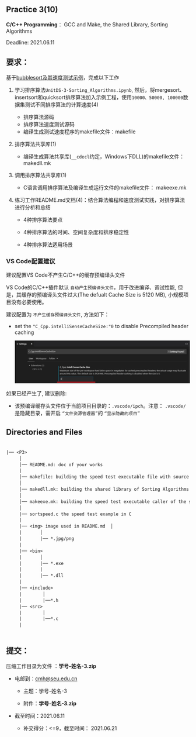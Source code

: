 
## Practice 3(10)

**C/C++ Programming**： GCC and Make, the Shared Library, Sorting Algorithms

Deadline: 2021.06.11

## 要求：

基于[bubblesort及其速度测试示例](./demo_p3/)，完成以下工作

1. 学习排序算法`UnitDS-3-Sorting_Algorithms.ipynb`, 然后，将mergesort、insertsort和quicksort排序算法加入示例工程，使用`10000、50000, 100000`数据集测试不同排序算法的计算速度(4)
 
   * 排序算法源码
   * 排序算法速度测试源码
   * 编译生成测试速度程序的makefile文件：makefile
  
3. 排序算法共享库(1)

   * 编译生成算法共享库(`__cdecl`约定，Windows下DLL)的makefile文件： makedll.mk

4. 调用排序算法共享库(1)

    * C语言调用排序算法及编译生成运行文件的makefile文件： makeexe.mk

5. 练习工作README.md文档(4)：结合算法编程和速度测试实践，对排序算法进行分析和总结

   * 4种排序算法要点

   * 4种排序算法的时间、空间复杂度和排序稳定性

   * 4种排序算法适用场景
    
###  VS Code配置建议

建议配置VS Code不产生C/C++的缓存预编译头文件
 
VS Code的C/C++插件默认 `自动产生预编译头文件`，用于改进编译、调试性能, 但是，其缓存的预编译头文件过大(The defualt Cache Size is 5120 MB), 小规模项目没有必要使用。

建议配置为 `不产生缓存预编译头文件`, 方法如下：

* set the `"C_Cpp.intelliSenseCacheSize:"0` to disable Precompiled header caching   

   ![vscode_pch_cache](./img/vscode_pch_cache.jpg)
 
如果已经产生了, 建议删除:

* 该预编译缓存头文件位于当前项目目录的：`.vscode/ipch`。注意： `.vscode/`是隐藏目录，需开启 `“文件资源管理器”`的  `“显示隐藏的项目”`

## Directories and Files

```txt
 
|── <P3>
     │ 
     │── README.md: doc of your works
     | 
     │── makefile: building the speed test executable file with source code of Sorting Algorithms
     │ 
     │── makedll.mk: building the shared library of Sorting Algorithms
     │               
     │── makeexe.mk: building the speed test executable caller of the shared library of Sorting Algorithms
     │
     |── sortspeed.c the speed test example in C
     |
     |── <img> image used in README.md  │
     |       │
     |       |── *.jpg/png
     |
     |── <bin>
     |       │
     |       |── *.exe
     |       |     
     |       |── *.dll
     |
     |── <include> 
     |        │
     |        |──*.h     
     |── <src> 
     |        │
     |        |──*.c     
     |
                         
```  

## 提交：

压缩工作目录为文件 ：**学号-姓名-3.zip**

* 电邮到：cmh@seu.edu.cn 
    
  * 主题：学号-姓名-3
    
  * 附件：**学号-姓名-3.zip**

* 截至时间：2021.06.11

   * 补交得分：<=9，截至时间： 2021.06.21

